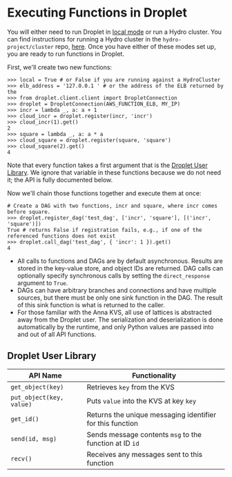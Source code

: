 # Executing Functions in Droplet

You will either need to run Droplet in [local mode](local-mode.md) or run a Hydro cluster. You can find instructions for running a Hydro cluster in the `hydro-project/cluster` repo, [here](https://github.com/hydro-project/cluster/blob/master/docs/getting-started-aws.md). Once you have either of these modes set up, you are ready to run functions in Droplet.

First, we'll create two new functions:

```python3
>>> local = True # or False if you are running against a HydroCluster
>>> elb_address = '127.0.0.1 ' # or the address of the ELB returned by the 
>>> from droplet.client.client import DropletConnection
>>> droplet = DropletConnection(AWS_FUNCTION_ELB, MY_IP)
>>> incr = lambda _, a: a + 1
>>> cloud_incr = droplet.register(incr, 'incr')
>>> cloud_incr(1).get()
2
>>> square = lambda _, a: a * a
>>> cloud_square = droplet.register(square, 'square')
>>> cloud_square(2).get()
4
```

Note that every function takes a first argument that is the [Droplet User Library](#DropletUserLibrary). We ignore that variable in these functions because we do not need it; the API is fully documented below.

Now we'll chain those functions together and execute them at once:

```python3
# Create a DAG with two functions, incr and square, where incr comes before square.
>>> droplet.register_dag('test_dag', ['incr', 'square'], [('incr', 'square')])
True # returns False if registration fails, e.g., if one of the referenced functions does not exist
>>> droplet.call_dag('test_dag', { 'incr': 1 }).get()
4
```

* All calls to functions and DAGs are by default asynchronous. Results are stored in the key-value store, and object IDs are returned. DAG calls can optionally specify synchronous calls by setting the `direct_response` argument to `True`.
* DAGs can have arbitrary branches and connections and have multiple sources, but there must be only one sink function in the DAG. The result of this sink function is what is returned to the caller.
* For those familiar with the Anna KVS, all use of lattices is abstracted away from the Droplet user. The serialization and deserialization is done automatically by the runtime, and only Python values are passed into and out of all API functions.


## Droplet User Library

| API Name  | Functionality | 
|-----------|---------------|
| `get_object(key)`| Retrieves `key` from the KVS |
| `put_object(key, value)`| Puts `value` into the KVS at key `key` |
| `get_id()`| Returns the unique messaging identifier for this function |
| `send(id, msg)`| Sends message contents `msg` to the function at ID `id` |
| `recv()`| Receives any messages sent to this function |